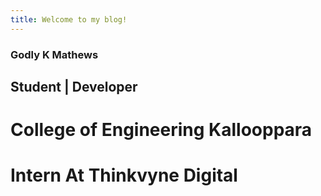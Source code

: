 ```yaml
---
title: Welcome to my blog!
---
```


### Godly K Mathews

## Student | Developer

# College of Engineering Kallooppara
# Intern At Thinkvyne Digital
